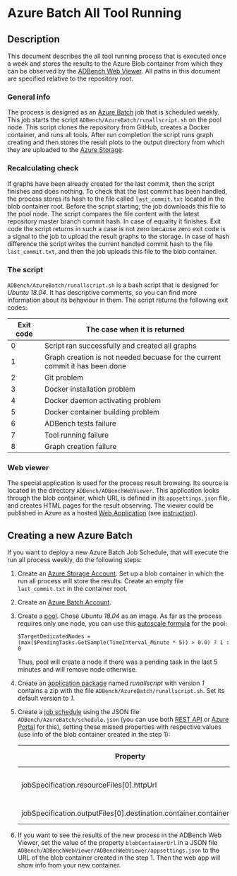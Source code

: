 # Azure Batch All Tool Running

## Description

This document describes the all tool running process that is executed once a week and stores the results to the Azure Blob container from which they can be observed by the [ADBench Web Viewer](#Web-viewer). All paths in this document are specified relative to the repository root.

### General info
The process is designed as an [Azure Batch](https://docs.microsoft.com/en-us/azure/batch/) job that is scheduled weekly. This job starts the script `ADBench/AzureBatch/runallscript.sh` on the pool node. This script clones the repository from GitHub, creates a Docker container, and runs all tools. After run completion the script runs graph creating and then stores the result plots to the output directory from which they are uploaded to the [Azure Storage](https://docs.microsoft.com/en-us/azure/storage/).

### Recalculating check
If graphs have been already created for the last commit, then the script finishes and does nothing. To check that the last commit has been handled, the process stores its hash to the file called `last_commit.txt` located in the blob container root. Before the script starting, the job downloads this file to the pool node. The script compares the file content with the latest repository master branch commit hash. In case of equality it finishes. Exit code the script returns in such a case is not zero because zero exit code is a signal to the job to upload the result graphs to the storage. In case of hash difference the script writes the current handled commit hash to the file `last_commit.txt`, and then the job uploads this file to the blob container.

### The script
`ADBench/AzureBatch/runallscript.sh` is a bash script that is designed for *Ubuntu 18.04*. It has descriptive comments, so you can find more information about its behaviour in them. The script returns the following exit codes:

| Exit code | The case when it is returned |
| -- | -- |
| 0 | Script ran successfully and created all graphs |
| 1 | Graph creation is not needed becuase for the current commit it has been done |
| 2 | Git problem |
| 3 | Docker installation problem |
| 4 | Docker daemon activating problem |
| 5 | Docker container building problem |
| 6 | ADBench tests failure |
| 7 | Tool running failure |
| 8 | Graph creation failure |

### Web viewer
The special application is used for the process result browsing. Its source is located in the directory `ADBench/ADBenchWebViewer`. This application looks through the blob container, which URL is defined in its `appsettings.json` file, and creates HTML pages for the result observing. The viewer could be published in Azure as a hosted [Web Application](https://docs.microsoft.com/en-us/azure/app-service/) (see [instruction](https://docs.microsoft.com/en-us/azure/app-service/app-service-web-get-started-dotnet#publish-your-web-app)).

## Creating a new Azure Batch

If you want to deploy a new Azure Batch Job Schedule, that will execute the run all process weekly, do the following steps:

1. Create an [Azure Storage Account](https://docs.microsoft.com/en-us/azure/storage/common/storage-quickstart-create-account?tabs=azure-portal). Set up a blob container in which the run all process will store the results. Create an empty file `last_commit.txt` in the container root.
2. Create an [Azure Batch Account](https://docs.microsoft.com/en-us/azure/batch/batch-account-create-portal).
3. Create a [pool](https://docs.microsoft.com/en-us/azure/batch/batch-api-basics#pool). Chose *Ubuntu 18.04* as an image. As far as the process requires only one node, you can use this [autoscale formula](https://docs.microsoft.com/en-us/azure/batch/batch-automatic-scaling) for the pool:
    ```
    $TargetDedicatedNodes = (max($PendingTasks.GetSample(TimeInterval_Minute * 5)) > 0.0) ? 1 : 0
    ```
    Thus, pool will create a node if there was a pending task in the last 5 minutes and will remove node otherwise.
4. Create an [application package](https://docs.microsoft.com/en-us/azure/batch/batch-application-packages) named _runallscript_ with version _1_ contains a zip with the file `ADBench/AzureBatch/runallscript.sh`. Set its default version to _1_.
5. Create a [job schedule](https://docs.microsoft.com/en-us/azure/batch/batch-api-basics#scheduled-jobs) using the JSON file `ADBench/AzureBatch/schedule.json` (you can use both [REST API](https://docs.microsoft.com/en-us/rest/api/batchservice/jobschedule/add) or [Azure Portal](https://portal.azure.com) for this), setting these missed properties with respective values (use info of the blob container created in the step 1):

    | Property | Value description |
    | -- | -- |
    | jobSpecification.resourceFiles[0].httpUrl | URL of the file `last_commit.txt` in the blob container root |
    | jobSpecification.outputFiles[0].destination.container.containerUrl | URL of the blob container |

6. If you want to see the results of the new process in the ADBench Web Viewer, set the value of the property `blobContainerUrl` in a JSON file `ADBench/ADBenchWebViewer/ADBenchWebViewer/appsettings.json` to the URL of the blob container created in the step 1. Then the web app will show info from your new container.